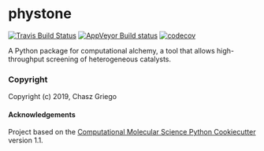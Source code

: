 phystone
==============================
[//]: # (Badges)
[![Travis Build Status](https://travis-ci.org/REPLACE_WITH_OWNER_ACCOUNT/phystone.svg?branch=master)](https://travis-ci.org/REPLACE_WITH_OWNER_ACCOUNT/phystone)
[![AppVeyor Build status](https://ci.appveyor.com/api/projects/status/REPLACE_WITH_APPVEYOR_LINK/branch/master?svg=true)](https://ci.appveyor.com/project/REPLACE_WITH_OWNER_ACCOUNT/phystone/branch/master)
[![codecov](https://codecov.io/gh/REPLACE_WITH_OWNER_ACCOUNT/phystone/branch/master/graph/badge.svg)](https://codecov.io/gh/REPLACE_WITH_OWNER_ACCOUNT/phystone/branch/master)

A Python package for computational alchemy, a tool that allows high-throughput screening of heterogeneous catalysts. 

### Copyright

Copyright (c) 2019, Chasz Griego


#### Acknowledgements
 
Project based on the 
[Computational Molecular Science Python Cookiecutter](https://github.com/molssi/cookiecutter-cms) version 1.1.

